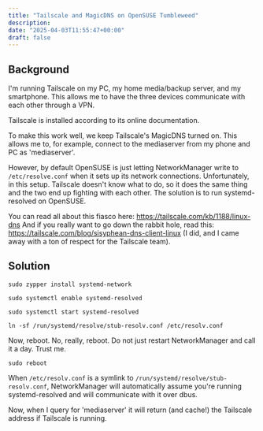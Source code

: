 ```yaml
---
title: "Tailscale and MagicDNS on OpenSUSE Tumbleweed"
description: 
date: "2025-04-03T11:55:47+00:00"
draft: false
---
```


## Background

I'm running Tailscale on my PC, my home media/backup server, and my smartphone. This allows me to have the three devices communicate with each other through a VPN.

Tailscale is installed according to its online documentation. 

To make this work well, we keep Tailscale's MagicDNS turned on. This allows me to, for example, connect to the mediaserver from my phone and PC as 'mediaserver'.  

However, by default OpenSUSE is just letting NetworkManager write to `/etc/resolve.conf` when it sets up its network connections.  Unfortunately, in this setup. Tailscale doesn't know what to do, so it does the same thing and the two end up fighting with each other.   The solution is to run systemd-resolved on OpenSUSE.  

You can read all about this fiasco here: https://tailscale.com/kb/1188/linux-dns
And if you really want to go down the rabbit hole, read this: https://tailscale.com/blog/sisyphean-dns-client-linux  (I did, and I came away with a ton of respect for the Tailscale team). 

## Solution

`sudo zypper install systemd-network`

`sudo systemctl enable systemd-resolved`

`sudo systemctl start systemd-resolved`

`ln -sf /run/systemd/resolve/stub-resolv.conf /etc/resolv.conf`

Now, reboot. No, really, reboot. Do not just restart NetworkManager and call it a day. Trust me.

`sudo reboot`

When `/etc/resolv.conf` is a symlink to `/run/systemd/resolve/stub-resolv.conf`, NetworkManager will automatically assume you're running systemd-resolved and will communicate with it over dbus. 

Now, when I query for 'mediaserver' it will return (and cache!) the Tailscale address if Tailscale is running. 
